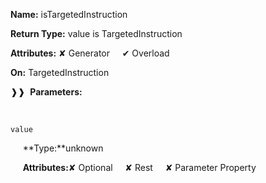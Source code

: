 **Name:** isTargetedInstruction

**Return Type:** value is TargetedInstruction

**Attributes:** ✘ Generator&nbsp;&nbsp;&nbsp;&nbsp;&nbsp;✔ Overload

**On:** TargetedInstruction

❱❱&nbsp;&nbsp;**Parameters:**

&nbsp;&nbsp;&nbsp;&nbsp;&nbsp;
```
value
```

&nbsp;&nbsp;&nbsp;&nbsp;&nbsp;**Type:**unknown

&nbsp;&nbsp;&nbsp;&nbsp;&nbsp;**Attributes:**✘ Optional&nbsp;&nbsp;&nbsp;&nbsp;&nbsp;✘ Rest&nbsp;&nbsp;&nbsp;&nbsp;&nbsp;✘ Parameter Property

